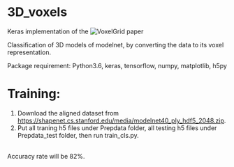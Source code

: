 # 3D_voxels

Keras implementation of the ![VoxelGrid](https://arxiv.org/abs/1711.06396) paper

Classification of 3D models of modelnet, by converting the data to its voxel representation. 

Package requirement: Python3.6, keras, tensorflow, numpy, matplotlib, h5py

# Training:

1. Download the aligned dataset from https://shapenet.cs.stanford.edu/media/modelnet40_ply_hdf5_2048.zip.
2. Put all traning h5 files under Prepdata folder, all testing h5 files under Prepdata_test folder, then run train_cls.py.</br>
</br>
Accuracy rate will be 82%. 

